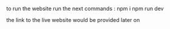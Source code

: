 to run the website run the next commands : 
   npm i 
   npm run dev

the link to the live website would be provided later on
